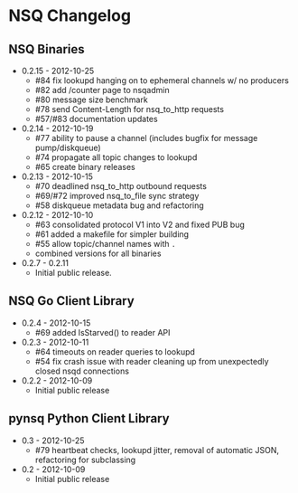 # NSQ Changelog

## NSQ Binaries

* 0.2.15 - 2012-10-25
    * #84 fix lookupd hanging on to ephemeral channels w/ no producers
    * #82 add /counter page to nsqadmin
    * #80 message size benchmark
    * #78 send Content-Length for nsq_to_http requests
    * #57/#83 documentation updates
* 0.2.14 - 2012-10-19
    * #77 ability to pause a channel (includes bugfix for message pump/diskqueue)
    * #74 propagate all topic changes to lookupd
    * #65 create binary releases
* 0.2.13 - 2012-10-15
    * #70 deadlined nsq_to_http outbound requests
    * #69/#72 improved nsq_to_file sync strategy
    * #58 diskqueue metadata bug and refactoring
* 0.2.12 - 2012-10-10
    * #63 consolidated protocol V1 into V2 and fixed PUB bug
    * #61 added a makefile for simpler building
    * #55 allow topic/channel names with `.`
    * combined versions for all binaries
* 0.2.7 - 0.2.11
    * Initial public release.

## NSQ Go Client Library

* 0.2.4 - 2012-10-15
    * #69 added IsStarved() to reader API
* 0.2.3 - 2012-10-11
    * #64 timeouts on reader queries to lookupd
    * #54 fix crash issue with reader cleaning up from unexpectedly closed nsqd connections
* 0.2.2 - 2012-10-09
    * Initial public release

## pynsq Python Client Library

* 0.3 - 2012-10-25
    * #79 heartbeat checks, lookupd jitter, removal of automatic JSON, refactoring for subclassing
* 0.2 - 2012-10-09
    * Initial public release

